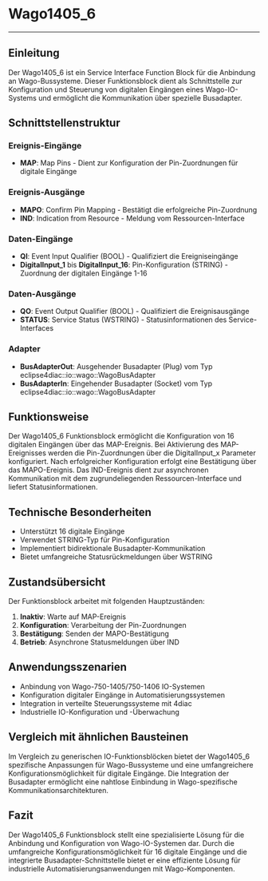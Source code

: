 # Wago1405_6

* * * * * * * * * *

## Einleitung
Der Wago1405_6 ist ein Service Interface Function Block für die Anbindung an Wago-Bussysteme. Dieser Funktionsblock dient als Schnittstelle zur Konfiguration und Steuerung von digitalen Eingängen eines Wago-IO-Systems und ermöglicht die Kommunikation über spezielle Busadapter.

## Schnittstellenstruktur

### **Ereignis-Eingänge**
- **MAP**: Map Pins - Dient zur Konfiguration der Pin-Zuordnungen für digitale Eingänge

### **Ereignis-Ausgänge**
- **MAPO**: Confirm Pin Mapping - Bestätigt die erfolgreiche Pin-Zuordnung
- **IND**: Indication from Resource - Meldung vom Ressourcen-Interface

### **Daten-Eingänge**
- **QI**: Event Input Qualifier (BOOL) - Qualifiziert die Ereigniseingänge
- **DigitalInput_1** bis **DigitalInput_16**: Pin-Konfiguration (STRING) - Zuordnung der digitalen Eingänge 1-16

### **Daten-Ausgänge**
- **QO**: Event Output Qualifier (BOOL) - Qualifiziert die Ereignisausgänge
- **STATUS**: Service Status (WSTRING) - Statusinformationen des Service-Interfaces

### **Adapter**
- **BusAdapterOut**: Ausgehender Busadapter (Plug) vom Typ eclipse4diac::io::wago::WagoBusAdapter
- **BusAdapterIn**: Eingehender Busadapter (Socket) vom Typ eclipse4diac::io::wago::WagoBusAdapter

## Funktionsweise
Der Wago1405_6 Funktionsblock ermöglicht die Konfiguration von 16 digitalen Eingängen über das MAP-Ereignis. Bei Aktivierung des MAP-Ereignisses werden die Pin-Zuordnungen über die DigitalInput_x Parameter konfiguriert. Nach erfolgreicher Konfiguration erfolgt eine Bestätigung über das MAPO-Ereignis. Das IND-Ereignis dient zur asynchronen Kommunikation mit dem zugrundeliegenden Ressourcen-Interface und liefert Statusinformationen.

## Technische Besonderheiten
- Unterstützt 16 digitale Eingänge
- Verwendet STRING-Typ für Pin-Konfiguration
- Implementiert bidirektionale Busadapter-Kommunikation
- Bietet umfangreiche Statusrückmeldungen über WSTRING

## Zustandsübersicht
Der Funktionsblock arbeitet mit folgenden Hauptzuständen:
1. **Inaktiv**: Warte auf MAP-Ereignis
2. **Konfiguration**: Verarbeitung der Pin-Zuordnungen
3. **Bestätigung**: Senden der MAPO-Bestätigung
4. **Betrieb**: Asynchrone Statusmeldungen über IND

## Anwendungsszenarien
- Anbindung von Wago-750-1405/750-1406 IO-Systemen
- Konfiguration digitaler Eingänge in Automatisierungssystemen
- Integration in verteilte Steuerungssysteme mit 4diac
- Industrielle IO-Konfiguration und -Überwachung

## Vergleich mit ähnlichen Bausteinen
Im Vergleich zu generischen IO-Funktionsblöcken bietet der Wago1405_6 spezifische Anpassungen für Wago-Bussysteme und eine umfangreichere Konfigurationsmöglichkeit für digitale Eingänge. Die Integration der Busadapter ermöglicht eine nahtlose Einbindung in Wago-spezifische Kommunikationsarchitekturen.

## Fazit
Der Wago1405_6 Funktionsblock stellt eine spezialisierte Lösung für die Anbindung und Konfiguration von Wago-IO-Systemen dar. Durch die umfangreiche Konfigurationsmöglichkeit für 16 digitale Eingänge und die integrierte Busadapter-Schnittstelle bietet er eine effiziente Lösung für industrielle Automatisierungsanwendungen mit Wago-Komponenten.